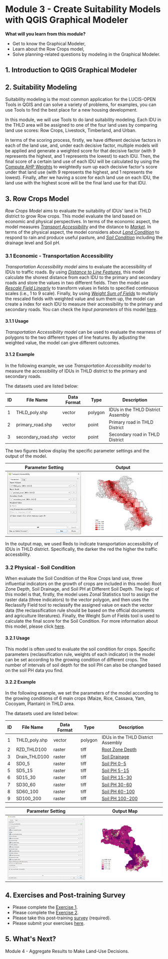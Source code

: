 # Module 3 - Create Suitability Models with QGIS Graphical Modeler

**What will you learn from this module?**

- Get to know the Graphical Modeler,
- Learn about the Row Crops model,
- Solve planning-related questions by modeling in the Graphical Modeler.

## 1. Introduction to QGIS Graphical Modeler

## 2. Suitability Modeling

Suitability modeling is the most common application for the LUCIS-OPEN Tools in QGIS and can solve a variety of problems, for examples, you can use Tools to find the best place for a new housing development.

In this module, we will use Tools to do land suitability modeling. Each IDU in the THLD area will be assigned to one of the four land uses by comparing land use scores: Row Crops, Livestock, Timberland, and Urban.

In terms of the scoring process, firstly, we have different decisive factors in each of the land use, and, under each decisive factor, multiple models will be applied and generate a weighted score for that decisive factor (with 9 represents the highest, and 1 represents the lowest) to each IDU. Then, the final score of a certain land use of each IDU will be calculated by using the [Compute AHP Weights](https://github.com/SERVIR-WA/GALUP/wiki/Tools#compute-ahp-weights) to weightedly sum up each decisive factor's score under that land use (with 9 represents the highest, and 1 represents the lowest). Finally, after we having a score for each land use on each IDU, the land use with the highest score will be the final land use for that IDU.

## 3. Row Crops Model

_Row Crops Model_ aims to evaluate the suitability of IDUs' land in THLD district
to grow Row crops. This model evaluate the land based on economic and physical
perspectives.
In terms of the economic aspect, the model measures [_Transport Accessibility_](https://github.com/SERVIR-WA/GALUP/wiki/models_ag#transport-accessibility-economic)
and the distance to [_Market_](https://github.com/SERVIR-WA/GALUP/wiki/models_ag#market-economic).
In terms of the physical aspect, the model considers about
[_Land Condition_](https://github.com/SERVIR-WA/GALUP/wiki/models_ag#land-condition-physical)
to respond to rain and produce useful pasture, and
[_Soil Condition_](https://github.com/SERVIR-WA/GALUP/wiki/models_ag#soil-condition-physical)
including the drainage level and Soil pH.

### 3.1 Economic - Transportation Accessibility

_Transportation Accessibility model_ aims to evaluate the accessibility of IDUs
to traffic roads.
By using [_Distance to Line Features_](https://github.com/SERVIR-WA/GALUP/wiki/Tools#distance-to-line-features),
this model calculate the shorest distance from each IDU to the primary and
secondary roads and store the values in two different fields.
Then the model use [_Rescale Field Linearly_](https://github.com/SERVIR-WA/GALUP/wiki/Tools#rescale-field-linearly)
to transform values in fields to specified continuous scales (i.e., 1 to 9 scale).
Finally, by using [_Weight Sum of Fields_](https://github.com/SERVIR-WA/GALUP/wiki/Tools#weighted-sum-of-fields)
to multiply the rescaled fields with weighted value and sum them up,
the model can create a index for each IDU to measure their accessibility to
the primary and secondary roads.
You can check the _Input parameters_ of this model
[here](https://github.com/SERVIR-WA/GALUP/wiki/models_ag#transport-accessibility-economic).

#### 3.1.1 Usage
_Transportation Accessibility model_ can be used to evaluate the nearness of
polygons to the two different types of line features. By adjusting the weighted
value, the model can give different outcomes.

#### 3.1.2 Example

In the following example, we use _Transportation Accessibility model_ to measure
the accessibility of IDUs in THLD district to the primary and secondary roads.

The datasets used are listed below:

| ID | File Name     | Data Format | Type    | Description                     |
|----|---------------|-------------|---------|---------------------------------|
| 1  | THLD_poly.shp | vector | polygon | IDUs in the THLD District Assembly |
| 2  | primary_road.shp | vector | point | Primary road in THLD District |
| 3  | secondary_road.shp | vector | point | Secondary road in THLD District |

The two figures below display the specific parameter settings and the output of the model.

|          Parameter Setting         |    Output    |
|------------------------------------------|------------------------------------------|
| <img src="../../../images/m3_TransportationAcces/ParametersSetting.png" alt= "Add data to Map Canvas" width="540">   |  <img src="../../../images/m3_TransportationAcces/Output.png" alt= "Add data to Map Canvas" width="600">   |

In the output map, we used Reds to indicate transportation accessibility of IDUs
in THLD district.
Specifically, the darker the red the higher the traffic accessbility.

### 3.2 Physical - Soil Condition

When evaluate the Soil Condition of the Row Crops land use, three influential indicators on the growth of crops are included in this model: Root Zone Depth, Soil Drainage, and Soil PH at Different Soil Depth. The logic of this model is that, firstly, the model uses Zonal Statistics tool to assign the raster data (three indicators) to the vector polygon, and then uses the Reclassify Field tool to reclassify the assigned value on each the vector data (the reclassification rule should be based on the official documents and agriculture literatures). Finally, the Weight Sum of Fields tool is used to calculate the final score for the Soil Condition. For more information about this model, please click [here](https://github.com/SERVIR-WA/GALUP/wiki/models_ag#soil-condition-physical).

#### 3.2.1 Usage

This model is often used to evaluate the soil condition for crops. Specific parameters (reclassification rule, weights of each indicator) in the model can be set according to the growing condition of different crops. The number of intervals of soil depth for the soil PH can also be changed based on the soil PH data you find.

#### 3.2.2 Example

In the following example, we set the parameters of the model according to the growing conditions of 6 main crops (Maize, Rice, Cassava, Yam, Cocoyam, Plantain) in THLD area.

The datasets used are listed below:

| ID | File Name     | Data Format | Type    | Description                                                 |
|--- |---------------|-------------|---------|-------------------------------------------------------------|
| 1  | THLD_poly.shp | vector      | polygon | IDUs in the THLD District Assembly |
| 2  | RZD_THLD100   | raster      | tiff    | [Root Zone Depth](https://data.isric.org/geonetwork/srv/eng/catalog.search#/metadata/c77d1209-56e9-4cac-b76e-bbf6c7e3a617) |
| 3  | Drain_THLD100 | raster      | tiff    | [Soil Drainage](https://data.isric.org/geonetwork/srv/eng/catalog.search#/metadata/953d0964-6746-489a-a8d1-f188595516a9)     |
| 4  | SD0_5          | raster      | tiff    | [Soil PH 0-5](https://data.isric.org/geonetwork/srv/eng/catalog.search#/metadata/a3364e47-9229-4a6d-aed2-487fd7e4dccc)     |
| 5  | SD5_15         | raster      | tiff    | [Soil PH 5-15](https://data.isric.org/geonetwork/srv/eng/catalog.search#/metadata/a3364e47-9229-4a6d-aed2-487fd7e4dccc)     |
| 6  | SD15_30        | raster      | tiff    | [Soil PH 15-30](https://data.isric.org/geonetwork/srv/eng/catalog.search#/metadata/a3364e47-9229-4a6d-aed2-487fd7e4dccc)     |
| 7  | SD30_60        | raster      | tiff    | [Soil PH 30-60](https://data.isric.org/geonetwork/srv/eng/catalog.search#/metadata/a3364e47-9229-4a6d-aed2-487fd7e4dccc)     |
| 8  | SD60_100       | raster      | tiff    | [Soil PH 60-100](https://data.isric.org/geonetwork/srv/eng/catalog.search#/metadata/a3364e47-9229-4a6d-aed2-487fd7e4dccc)     |
| 9  | SD100_200      | raster      | tiff    | [Soil PH 100-200](https://data.isric.org/geonetwork/srv/eng/catalog.search#/metadata/a3364e47-9229-4a6d-aed2-487fd7e4dccc) |

|          Parameter Setting         |    Output Map   |
|------------------------------------------|------------------------------------------|
| ![PS1](../../../images/SoilCondition/pa_set.png) | ![am1](../../../images/SoilCondition/symbology_sc.png) |

## 4. Exercises and Post-training Survey

- Please complete the [Exercise 1](https://github.com/SERVIR-WA/GALUP/blob/master/training/1_lu/exercises/m2_exercise1.md).
- Please complete the [Exercise 2](https://github.com/SERVIR-WA/GALUP/blob/master/training/1_lu/exercises/m2_exercise2.md).
- Please take this post-training
  [survey](https://ufl.qualtrics.com/jfe/form/SV_9nLiduVDMRRE4t0) (required).
- Please submit your exercises [here](https://github.com/SERVIR-WA/GALUP/issues/new?assignees=muribasterra&labels=exercise+w1m2&milestone=Module+2+Exercises&template=w1m2-exercise-submission.md&title=Module+2+exercises+%5Breplace+with+your+name%5D).

## 5. What's Next?

Module 4 - Aggregate Results to Make Land-Use Decisions.
